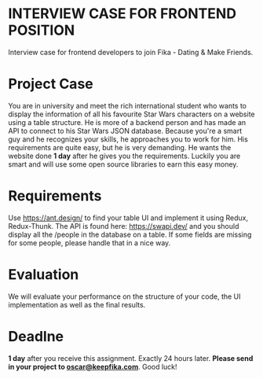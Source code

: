 # INTERVIEW CASE FOR FRONTEND POSITION
Interview case for frontend developers to join Fika - Dating &amp; Make Friends.

# Project Case
You are in university and meet the rich international student who wants to display the information of all his favourite Star Wars characters on a website using a table structure. He is more of a backend person and has made an API to connect to his Star Wars JSON database. Because you're a smart guy and he recognizes your skills, he approaches you to work for him. His requirements are quite easy, but he is very demanding. He wants the website done **1 day** after he gives you the requirements. Luckily you are smart and will use some open source libraries to earn this easy money.

# Requirements
Use https://ant.design/ to find your table UI and implement it using Redux, Redux-Thunk. The API is found here: https://swapi.dev/ and you should display all the /people in the database on a table. If some fields are missing for some people, please handle that in a nice way.

# Evaluation
We will evaluate your performance on the structure of your code, the UI implementation as well as the final results.

# Deadlne

**1 day** after you receive this assignment. Exactly 24 hours later. **Please send in your project to oscar@keepfika.com**. Good luck!

